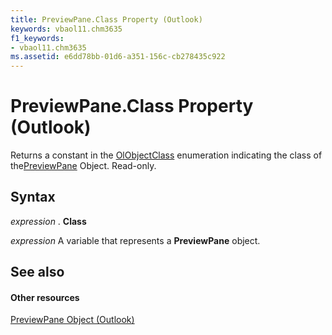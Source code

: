 ```yaml
---
title: PreviewPane.Class Property (Outlook)
keywords: vbaol11.chm3635
f1_keywords:
- vbaol11.chm3635
ms.assetid: e6dd78bb-01d6-a351-156c-cb278435c922
---
```



# PreviewPane.Class Property (Outlook)

Returns a constant in the [OlObjectClass](olobjectclass-enumeration-outlook.md) enumeration indicating the class of the[PreviewPane](previewpane-object-outlook.md) Object. Read-only.


## Syntax

 _expression_ . **Class**

 _expression_ A variable that represents a **PreviewPane** object.


## See also


#### Other resources



[PreviewPane Object (Outlook)](previewpane-object-outlook.md)

